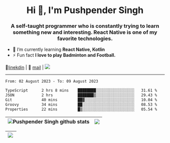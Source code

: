 <h1 align="center">Hi 👋, I'm Pushpender Singh</h1>
<h3 align="center">A self-taught programmer who is constantly trying to learn something new and interesting. React Native is one of my favorite technologies.</h3>

- 🌱 I’m currently learning **React Native, Kotlin**
- ⚡ Fun fact **I love to play Badminton and Football.**

👔[linekdin](https://www.linkedin.com/in/pushpender-singh-240061202/) | 📧 [mail](mailto:pushpendersingh694@gmail.com) | ![](https://komarev.com/ghpvc/?username=pushpender-singh-ap&color=blue)


---

<!--START_SECTION:waka-->

```txt
From: 02 August 2023 - To: 09 August 2023

TypeScript      2 hrs 8 mins    ████████░░░░░░░░░░░░░░░░░   31.61 %
JSON            2 hrs           ███████▒░░░░░░░░░░░░░░░░░   29.43 %
Git             40 mins         ██▓░░░░░░░░░░░░░░░░░░░░░░   10.04 %
Groovy          34 mins         ██░░░░░░░░░░░░░░░░░░░░░░░   08.53 %
Properties      22 mins         █▒░░░░░░░░░░░░░░░░░░░░░░░   05.54 %
```

<!--END_SECTION:waka-->

| <a><img align="center" src="https://github-readme-stats-iota-ecru-15.vercel.app/api?username=pushpender-singh-ap&show_icons=true&include_all_commits=true&theme=buefy&hide_border=true" alt="Pushpender Singh github stats" /></a> | <a><img align="center" src="https://github-readme-stats-iota-ecru-15.vercel.app/api/top-langs/?username=pushpender-singh-ap&layout=compact&theme=buefy&hide_border=true" /></a> |
| ------------- | ------------- |

| <a> <img align="left" src="https://github-readme-streak-stats.herokuapp.com/?user=pushpender-singh-ap" /></br> </a> |
| ------------- |

